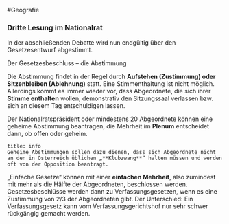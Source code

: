 #Geografie 
### Dritte Lesung im Nationalrat

In der abschließenden Debatte wird nun endgültig über den Gesetzesentwurf abgestimmt.

Der Gesetzesbeschluss – die Abstimmung 

Die Abstimmung findet in der Regel durch **Aufstehen (Zustimmung) oder Sitzenbleiben (Ablehnung)** statt. Eine Stimmenthaltung ist nicht möglich. Allerdings kommt es immer wieder vor, dass Abgeordnete, die sich ihrer **Stimme enthalten** wollen, demonstrativ den Sitzungssaal verlassen bzw. sich an diesem Tag entschuldigen lassen. 

Der Nationalratspräsident oder mindestens 20 Abgeordnete können eine geheime Abstimmung beantragen, die Mehrheit im **Plenum** entscheidet dann, ob offen oder geheim.  

```ad-info
title: info
Geheime Abstimmungen sollen dazu dienen, dass sich Abgeordnete nicht an den in Österreich üblichen „**Klubzwang**“ halten müssen und werden oft von der Opposition beantragt.  
```

„Einfache Gesetze“ können mit einer **einfachen Mehrheit**, also zumindest mit mehr als die Hälfte der Abgeordneten, beschlossen werden. Gesetzesbeschlüsse werden dann zu Verfassungsgesetzen, wenn es eine Zustimmung von 2/3 der Abgeordneten gibt. Der Unterschied: Ein Verfassungsgesetz kann vom Verfassungsgerichtshof nur sehr schwer rückgängig gemacht werden.